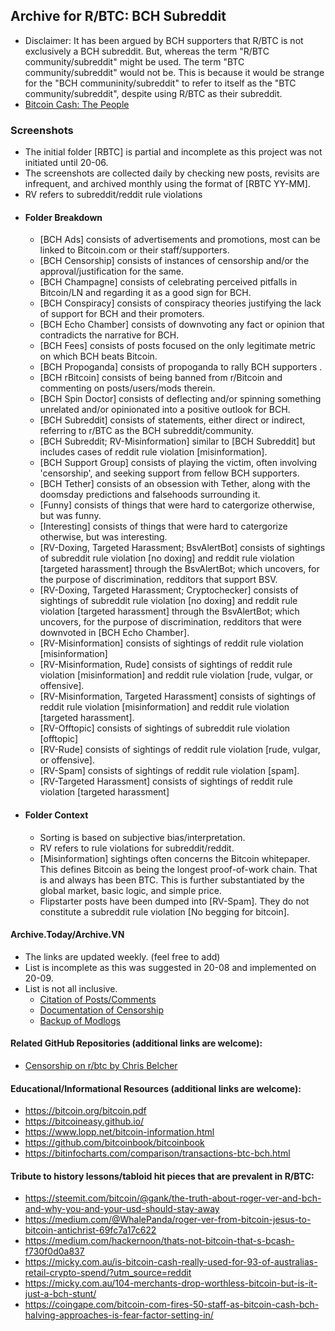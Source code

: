 ## Archive for R/BTC: BCH Subreddit
-  Disclaimer: It has been argued by BCH supporters that R/BTC is not exclusively a BCH subreddit. But, whereas the term "R/BTC community/subreddit" might be used. The term "BTC community/subreddit" would not be. This is because it would be strange for the "BCH communinity/subreddit" to refer to itself as the "BTC community/subreddit", despite using R/BTC as their subreddit. 
- [Bitcoin Cash: The People](https://read.cash/@Read.Cash/bitcoin-cash-the-people-66e43350)
### Screenshots
- The initial folder [RBTC] is partial and incomplete as this project was not initiated until 20-06.
- The screenshots are collected daily by checking new posts, revisits are infrequent, and archived monthly using the format of [RBTC YY-MM]. 
- RV refers to subreddit/reddit rule violations
- #### Folder Breakdown
   - [BCH Ads] consists of advertisements and promotions, most can be linked to Bitcoin.com or their staff/supporters.
   - [BCH Censorship] consists of instances of censorship and/or the approval/justification for the same.
   - [BCH Champagne] consists of celebrating perceived pitfalls in Bitcoin/LN and regarding it as a good sign for BCH.
   - [BCH Conspiracy] consists of conspiracy theories justifying the lack of support for BCH and their promoters.
   - [BCH Echo Chamber] consists of downvoting any fact or opinion that contradicts the narrative for BCH.
   - [BCH Fees] consists of posts focused on the only legitimate metric on which BCH beats Bitcoin.
   - [BCH Propoganda] consists of propoganda to rally BCH supporters .
   - [BCH rBitcoin] consists of being banned from r/Bitcoin and commenting on posts/users/mods therein.
   - [BCH Spin Doctor] consists of deflecting and/or spinning something unrelated and/or opinionated into a positive outlook for BCH.
   - [BCH Subreddit] consists of statements, either direct or indirect, referring to r/BTC as the BCH subreddit/community.
   - [BCH Subreddit; RV-Misinformation] similar to [BCH Subreddit] but includes cases of reddit rule violation [misinformation].
   - [BCH Support Group] consists of playing the victim, often involving 'censorship', and seeking support from fellow BCH supporters.
   - [BCH Tether] consists of an obsession with Tether, along with the doomsday predictions and falsehoods surrounding it.
   - [Funny] consists of things that were hard to catergorize otherwise, but was funny.
   - [Interesting] consists of things that were hard to catergorize otherwise, but was interesting.
   - [RV-Doxing, Targeted Harassment; BsvAlertBot] consists of sightings of subreddit rule violation [no doxing] and reddit rule violation [targeted harassment] through the BsvAlertBot; which uncovers, for the purpose of discrimination, redditors that support BSV. 
   - [RV-Doxing, Targeted Harassment; Cryptochecker] consists of sightings of subreddit rule violation [no doxing] and reddit rule violation [targeted harassment] through the BsvAlertBot; which uncovers, for the purpose of discrimination, redditors that were downvoted in [BCH Echo Chamber].
   - [RV-Misinformation] consists of sightings of reddit rule violation [misinformation]
   - [RV-Misinformation, Rude] consists of sightings of reddit rule violation [misinformation] and reddit rule violation [rude, vulgar, or offensive].
   - [RV-Misinformation, Targeted Harassment] consists of sightings of reddit rule violation [misinformation] and reddit rule violation [targeted harassment].
   - [RV-Offtopic] consists of sightings of subreddit rule violation [offtopic]
   - [RV-Rude] consists of sightings of reddit rule violation [rude, vulgar, or offensive]. 
   - [RV-Spam] consists of sightings of reddit rule violation [spam].
   - [RV-Targeted Harassment] consists of sightings of reddit rule violation [targeted harassment]
 - #### Folder Context
    - Sorting is based on subjective bias/interpretation.
    - RV refers to rule violations for subreddit/reddit.
    - [Misinformation] sightings often concerns the Bitcoin whitepaper. This defines Bitcoin as being the longest proof-of-work chain. That is and always has been BTC. This is further substantiated by the global market, basic logic, and simple price.
    - Flipstarter posts have been dumped into [RV-Spam]. They do not constitute a subreddit rule violation [No begging for bitcoin].
 
#### Archive.Today/Archive.VN
- The links are updated weekly. (feel free to add)
- List is incomplete as this was suggested in 20-08 and implemented on 20-09.
- List is not all inclusive.
   - [Citation of Posts/Comments](https://archive.vn/https://www.reddit.com/r/btc*)
   - [Documentation of Censorship](https://archive.vn/https://snew.notabug.io/r/btc*)
   - [Backup of Modlogs](https://modlogs.fyi/r/btc*)
	
#### Related GitHub Repositories (additional links are welcome):
   - [Censorship on r/btc by Chris Belcher](https://gist.github.com/chris-belcher/c9f4b90bec1b2fbf8caaab178719ac24)

#### Educational/Informational Resources (additional links are welcome):
- https://bitcoin.org/bitcoin.pdf
- https://bitcoineasy.github.io/
- https://www.lopp.net/bitcoin-information.html
- https://github.com/bitcoinbook/bitcoinbook
- https://bitinfocharts.com/comparison/transactions-btc-bch.html

#### Tribute to history lessons/tabloid hit pieces that are prevalent in R/BTC:
- https://steemit.com/bitcoin/@gank/the-truth-about-roger-ver-and-bch-and-why-you-and-your-usd-should-stay-away
- https://medium.com/@WhalePanda/roger-ver-from-bitcoin-jesus-to-bitcoin-antichrist-69fc7a17c622
- https://medium.com/hackernoon/thats-not-bitcoin-that-s-bcash-f730f0d0a837
- https://micky.com.au/is-bitcoin-cash-really-used-for-93-of-australias-retail-crypto-spend/?utm_source=reddit
- https://micky.com.au/104-merchants-drop-worthless-bitcoin-but-is-it-just-a-bch-stunt/
- https://coingape.com/bitcoin-com-fires-50-staff-as-bitcoin-cash-bch-halving-approaches-is-fear-factor-setting-in/
